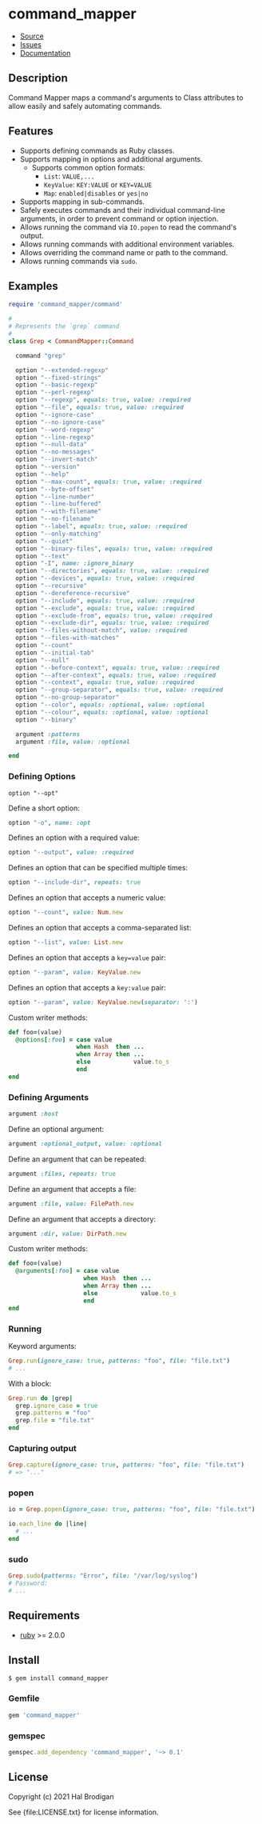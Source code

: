 # command_mapper

* [Source](https://github.com/postmodern/command_mapper)
* [Issues](https://github.com/postmodern/command_mapper/issues)
* [Documentation](http://rubydoc.info/gems/command_mapper/frames)

## Description
  
Command Mapper maps a command's arguments to Class attributes to allow easily
and safely automating commands.

## Features

* Supports defining commands as Ruby classes.
* Supports mapping in options and additional arguments.
  * Supports common option formats:
    * `List`: `VALUE,...`
    * `KeyValue`: `KEY:VALUE` or `KEY=VALUE`
    * `Map`: `enabled|disables` or `yes|no`
* Supports mapping in sub-commands.
* Safely executes commands and their individual command-line arguments,
  in order to prevent command or option injection.
* Allows running the command via `IO.popen` to read the command's output.
* Allows running commands with additional environment variables.
* Allows overriding the command name or path to the command.
* Allows running commands via `sudo`.

## Examples

```ruby
require 'command_mapper/command'

#
# Represents the `grep` command
#
class Grep < CommandMapper::Command

  command "grep"

  option "--extended-regexp"
  option "--fixed-strings"
  option "--basic-regexp"
  option "--perl-regexp"
  option "--regexp", equals: true, value: :required
  option "--file", equals: true, value: :required
  option "--ignore-case"
  option "--no-ignore-case"
  option "--word-regexp"
  option "--line-regexp"
  option "--null-data"
  option "--no-messages"
  option "--invert-match"
  option "--version"
  option "--help"
  option "--max-count", equals: true, value: :required
  option "--byte-offset"
  option "--line-number"
  option "--line-buffered"
  option "--with-filename"
  option "--no-filename"
  option "--label", equals: true, value: :required
  option "--only-matching"
  option "--quiet"
  option "--binary-files", equals: true, value: :required
  option "--text"
  option "-I", name: :ignore_binary
  option "--directories", equals: true, value: :required
  option "--devices", equals: true, value: :required
  option "--recursive"
  option "--dereference-recursive"
  option "--include", equals: true, value: :required
  option "--exclude", equals: true, value: :required
  option "--exclude-from", equals: true, value: :required
  option "--exclude-dir", equals: true, value: :required
  option "--files-without-match", value: :required
  option "--files-with-matches"
  option "--count"
  option "--initial-tab"
  option "--null"
  option "--before-context", equals: true, value: :required
  option "--after-context", equals: true, value: :required
  option "--context", equals: true, value: :required
  option "--group-separator", equals: true, value: :required
  option "--no-group-separator"
  option "--color", equals: :optional, value: :optional
  option "--colour", equals: :optional, value: :optional
  option "--binary"

  argument :patterns
  argument :file, value: :optional

end
```

### Defining Options

```ribu
option "--opt"
```

Define a short option:

```ruby
option "-o", name: :opt
```

Defines an option with a required value:

```ruby
option "--output", value: :required
```

Defines an option that can be specified multiple times:

```ruby
option "--include-dir", repeats: true
```

Defines an option that accepts a numeric value:

```ruby
option "--count", value: Num.new
```

Defines an option that accepts a comma-separated list:

```ruby
option "--list", value: List.new
```

Defines an option that accepts a `key=value` pair:

```ruby
option "--param", value: KeyValue.new
```

Defines an option that accepts a `key:value` pair:

```ruby
option "--param", value: KeyValue.new(separator: ':')
```

Custom writer methods:

```ruby
def foo=(value)
  @options[:foo] = case value
                   when Hash  then ...
                   when Array then ...
                   else            value.to_s
                   end
end
```

### Defining Arguments

```ruby
argument :host
```

Define an optional argument:

```ruby
argument :optional_output, value: :optional
```

Define an argument that can be repeated:

```ruby
argument :files, repeats: true
```

Define an argument that accepts a file:

```ruby
argument :file, value: FilePath.new
```

Define an argument that accepts a directory:

```ruby
argument :dir, value: DirPath.new
```

Custom writer methods:

```ruby
def foo=(value)
  @arguments[:foo] = case value
                     when Hash  then ...
                     when Array then ...
                     else            value.to_s
                     end
end
```

### Running

Keyword arguments:

```ruby
Grep.run(ignore_case: true, patterns: "foo", file: "file.txt")
# ...
```

With a block:

```ruby
Grep.run do |grep|
  grep.ignore_case = true
  grep.patterns = "foo"
  grep.file = "file.txt"
end
```

### Capturing output

```ruby
Grep.capture(ignore_case: true, patterns: "foo", file: "file.txt")
# => "..."
```

### popen

```ruby
io = Grep.popen(ignore_case: true, patterns: "foo", file: "file.txt")

io.each_line do |line|
  # ...
end
```

### sudo

```ruby
Grep.sudo(patterns: "Error", file: "/var/log/syslog")
# Password: 
# ...
```

## Requirements

* [ruby] >= 2.0.0

## Install

```shell
$ gem install command_mapper
```

### Gemfile

```ruby
gem 'command_mapper'
```

### gemspec

```ruby
gemspec.add_dependency 'command_mapper', '~> 0.1'
```

## License

Copyright (c) 2021 Hal Brodigan

See {file:LICENSE.txt} for license information.

[command_mapper]: https://github.com/postmodern/command_mapper.rb#readme
[ruby]: https://www.ruby-lang.org/
